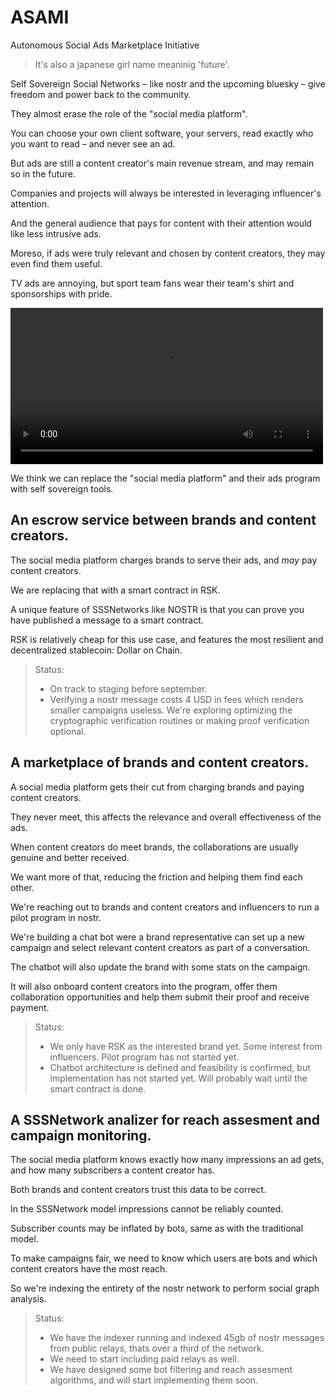 # ASAMI
Autonomous Social Ads Marketplace Initiative
> It's also a japanese girl name meaninig 'future'.

Self Sovereign Social Networks – like nostr and the upcoming bluesky – give freedom and power back to the community.

They almost erase the role of the "social media platform".

You can choose your own client software, your servers, read exactly who you want to read – and never see an ad.

But ads are still a content creator's main revenue stream, and may remain so in the future.

Companies and projects will always be interested in leveraging influencer's attention.

And the general audience that pays for content with their attention would like less intrusive ads.

Moreso, if ads were truly relevant and chosen by content creators, they may even find them useful.

TV ads are annoying, but sport team fans wear their team's shirt and sponsorships with pride.

<video src='https://github.com/constata-eu/bitcoin-scaling-hackathon/raw/main/nostr_ads_powered_by_rsk/rsk-nostr.mp4' width="500"></video>

We think we can replace the "social media platform" and their ads program with self sovereign tools.

## An escrow service between brands and content creators.

The social media platform charges brands to serve their ads, and *may* pay content creators. 

We are replacing that with a smart contract in RSK.

A unique feature of SSSNetworks like NOSTR is that you can prove you have published a message to a smart contract.

RSK is relatively cheap for this use case, and features the most resilient and decentralized stablecoin: Dollar on Chain.

> Status:
> * On track to staging before september.
> * Verifying a nostr message costs 4 USD in fees which renders smaller campaigns useless. We're exploring optimizing the cryptographic verification routines or making proof verification optional.

## A marketplace of brands and content creators.

A social media platform gets their cut from charging brands and paying content creators. 

They never meet, this affects the relevance and overall effectiveness of the ads.

When content creators do meet brands, the collaborations are usually genuine and better received.

We want more of that, reducing the friction and helping them find each other.

We're reaching out to brands and content creators and influencers to run a pilot program in nostr.

We're building a chat bot were a brand representative can set up a new campaign and select relevant content creators as part of a conversation.

The chatbot will also update the brand with some stats on the campaign.

It will also onboard content creators into the program, offer them collaboration opportunities and help them submit their proof and receive payment.

> Status:
> * We only have RSK as the interested brand yet. Some interest from influencers. Pilot program has not started yet.
> * Chatbot architecture is defined and feasibility is confirmed, but implementation has not started yet. Will probably wait until the smart contract is done.

## A SSSNetwork analizer for reach assesment and campaign monitoring.

The social media platform knows exactly how many impressions an ad gets, and how many subscribers a content creator has.

Both brands and content creators trust this data to be correct.

In the SSSNetwork model impressions cannot be reliably counted.

Subscriber counts may be inflated by bots, same as with the traditional model.

To make campaigns fair, we need to know which users are bots and which content creators have the most reach.

So we're indexing the entirety of the nostr network to perform social graph analysis.

> Status:
> * We have the indexer running and indexed 45gb of nostr messages from public relays, thats over a third of the network.
> * We need to start including paid relays as well.
> * We have designed some bot filtering and reach assesment algorithms, and will start implementing them soon.

